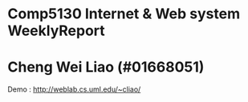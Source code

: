 # Comp5130 Internet & Web system WeeklyReport
# Cheng Wei Liao (#01668051)
Demo : http://weblab.cs.uml.edu/~cliao/
